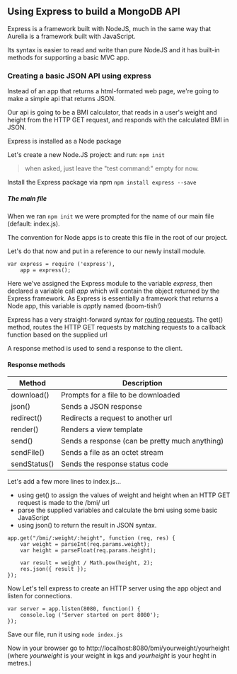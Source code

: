 ## Using Express to build a MongoDB API

Express is a framework built with NodeJS, much in the same way that Aurelia is a framework built with JavaScript.

Its syntax is easier to read and write than pure NodeJS and it has built-in methods for supporting a basic MVC app.

### Creating a basic JSON API using express

Instead of an app that returns a html-formated web page, we're going to make a simple api that returns JSON.

Our api is going to be a BMI calculator, that reads in a user's weight and height from the HTTP GET request, and responds with the calculated BMI in JSON.

Express is installed as a Node package

Let's create a new Node.JS project: 
and run: ```npm init```
> when asked, just leave the "test command:" empty for now.

Install the Express package via npm
```npm install express --save```

##### The main file

When we ran ```npm init``` we were prompted for the name of our main file (default: index.js). 

The convention for Node apps is to create this file in the root of our project.

Let's do that now and put in a reference to our newly install module.

```
var express = require ('express'),
    app = express();
```
Here we've assigned the Express module to the variable *express*, then declared a variable call *app* which will contain the object returned by the Express framework.
As Express is essentially a framework that returns a Node app, this variable is *app*tly named (boom-tish!)

Express has a very straight-forward syntax for [routing requests][1].
The get() method, routes the HTTP GET requests by matching requests to a callback function based on the supplied url

A response method is used to send a response to the client.

#### Response methods
| Method | Description |
| ----------| ------ |
| download() | Prompts for a file to be downloaded |
| json() | Sends a JSON response |
| redirect() | Redirects a request to another url |
| render() | Renders a view template |
| send() | Sends a response (can be pretty much anything) |
| sendFile() | Sends a file as an octet stream |
| sendStatus() | Sends the response status code |

Let's add a few more lines to index.js... 

- using get() to assign the values of weight and height when an HTTP GET request is made to the /bmi/ url
- parse the supplied variables and calculate the bmi using some basic JavaScript
- using json() to return the result in JSON syntax.

```
app.get("/bmi/:weight/:height", function (req, res) {
    var weight = parseInt(req.params.weight);
    var height = parseFloat(req.params.height);

    var result = weight / Math.pow(height, 2);
    res.json({ result });
});
```

Now Let's tell express to create an HTTP server using the app object and  listen for connections.
```
var server = app.listen(8080, function() {
    console.log ('Server started on port 8080');
});
```

Save our file, run it using ```node index.js``` 

Now in your browser go to http://localhost:8080/bmi/yourweight/yourheight
(where *yourweight* is your weight in kgs and *yourheight* is your heght in metres.)

[1]: http://expressjs.com/en/starter/basic-routing.html "ExpressJS - Basic Routing"